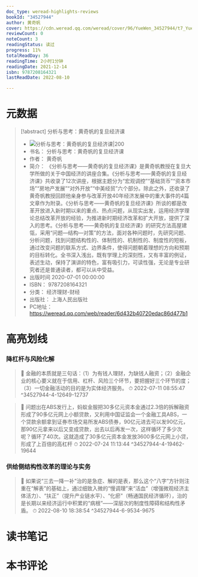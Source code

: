 ```yaml
---
doc_type: weread-highlights-reviews
bookId: "34527944"
author: 黄奇帆
cover: https://cdn.weread.qq.com/weread/cover/96/YueWen_34527944/t7_YueWen_34527944.jpg
reviewCount: 0
noteCount: 3
readingStatus: 读过
progress: 11%
totalReadDay: 36
readingTime: 2小时1分钟
readingDate: 2021-12-14
isbn: 9787208164321
lastReadDate: 2022-08-10

---
```

# 元数据
> [!abstract] 分析与思考：黄奇帆的复旦经济课
> - ![ 分析与思考：黄奇帆的复旦经济课|200](https://cdn.weread.qq.com/weread/cover/96/YueWen_34527944/t7_YueWen_34527944.jpg)
> - 书名： 分析与思考：黄奇帆的复旦经济课
> - 作者： 黄奇帆
> - 简介： 《分析与思考——黄奇帆的复旦经济课》是黄奇帆教授在复旦大学所做的关于中国经济的讲座合集。《分析与思考——黄奇帆的复旦经济课》共收录了12次讲座，根据主题分为“宏观调控”“基础货币”“资本市场”“房地产发展”“对外开放”“中美经贸”六个部分。除此之外，还收录了黄奇帆教授回顾他亲身参与改革开放40年经济发展中的重大事件的4篇文章作为附录。《分析与思考——黄奇帆的复旦经济课》所谈的都是改革开放进入新时期以来的重点、热点问题，从现实出发，运用经济学理论总结改革开放的经验，为推进新时期经济改革和扩大开放，提供了深入的思考。《分析与思考——黄奇帆的复旦经济课》的研究方法高屋建瓴，采用“问题—结构—对策”的方法，面对各种问题时，先研究问题、分析问题，找到问题结构性的、体制性的、机制性的、制度性的短板，通过改变问题的联系方式、边界条件，使得问题朝着理想的方向和预期的目标转化。全书深入浅出，既有学理上的深刻性，又有丰富的例证，表述生动，保持了演讲的特色，富有吸引力，可读性强，无论是专业研究者还是普通读者，都可以从中受益。
> - 出版时间 2020-07-01 00:00:00
> - ISBN： 9787208164321
> - 分类： 经济理财-财经
> - 出版社： 上海人民出版社
> - PC地址：https://weread.qq.com/web/reader/6d432b40720edac86d477b1

# 高亮划线

### 降杠杆与风险化解

> 📌 金融的本质就是三句话：（1）为有钱人理财，为缺钱人融资；（2）金融企业的核心要义就在于信用、杠杆、风险三个环节，要把握好三个环节的度；（3）一切金融活动的目的是为实体经济服务。 
> ⏱ 2022-07-11 08:55:47 ^34527944-4-12649-12737

> 📌 问题出在ABS发行上，蚂蚁金服把30多亿元资本金通过2.3倍的拆解融资形成了90多亿元网上小额贷款，又利用中国证监会一个金融工具ABS，一个贷款余额拿到证券市场交易所发ABS债券，90亿元进去可以发90亿元，那90亿元拿来以后又变成贷款，出去以后再发一次，这样循环了多少次呢？循环了40次。这就造成了30多亿元资本金发放3600多亿元网上小贷，形成了上百倍的高杠杆 
> ⏱ 2022-07-24 11:13:44 ^34527944-4-19462-19644

### 供给侧结构性改革的理论与实务

> 📌 如果说“三去一降一补”治的是急症、解的是表，那么这个“八字”方针则注重在“解表”的基础上，通过细致入微的“慢调理”来“活血”（增强微观经济主体活力）、“扶正”（提升产业链水平）、“化瘀”（畅通国民经济循环），治的是长期以来经济运行中积累的“病根”——深层次的制度性障碍和结构性矛盾。 
> ⏱ 2022-08-10 18:38:54 ^34527944-6-9534-9675

# 读书笔记

# 本书评论
